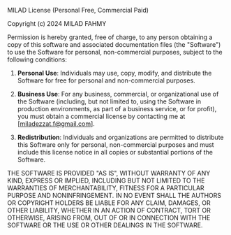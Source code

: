 MILAD License (Personal Free, Commercial Paid)

Copyright (c) 2024 MILAD FAHMY

Permission is hereby granted, free of charge, to any person obtaining a copy
of this software and associated documentation files (the "Software") to use the 
Software for personal, non-commercial purposes, subject to the following conditions:

1. **Personal Use**: Individuals may use, copy, modify, and distribute the Software
for free for personal and non-commercial purposes.

2. **Business Use**: For any business, commercial, or organizational use of the Software
(including, but not limited to, using the Software in production environments, as part of
a business service, or for profit), you must obtain a commercial license by contacting
me at [miladezzat.f@gmail.com].

1. **Redistribution**: Individuals and organizations are permitted to distribute this Software 
only for personal, non-commercial purposes and must include this license notice in all 
copies or substantial portions of the Software.

THE SOFTWARE IS PROVIDED "AS IS", WITHOUT WARRANTY OF ANY KIND, EXPRESS OR
IMPLIED, INCLUDING BUT NOT LIMITED TO THE WARRANTIES OF MERCHANTABILITY,
FITNESS FOR A PARTICULAR PURPOSE AND NONINFRINGEMENT. IN NO EVENT SHALL
THE AUTHORS OR COPYRIGHT HOLDERS BE LIABLE FOR ANY CLAIM, DAMAGES, OR OTHER
LIABILITY, WHETHER IN AN ACTION OF CONTRACT, TORT OR OTHERWISE, ARISING FROM,
OUT OF OR IN CONNECTION WITH THE SOFTWARE OR THE USE OR OTHER DEALINGS IN THE
SOFTWARE.